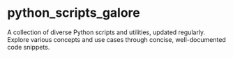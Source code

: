 # python_scripts_galore
A collection of diverse Python scripts and utilities, updated regularly. Explore various concepts and use cases through concise, well-documented code snippets.
